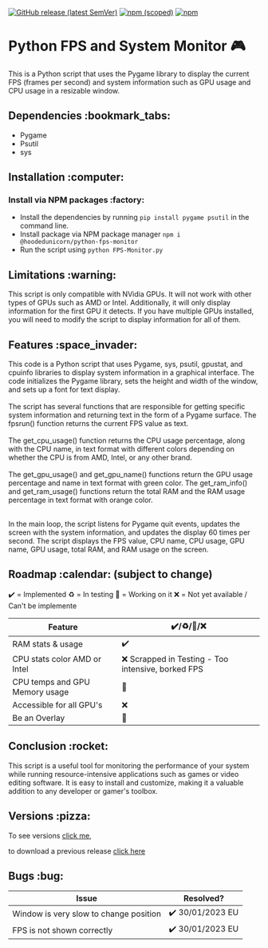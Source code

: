 [![GitHub release (latest SemVer)](https://img.shields.io/github/v/release/HoodedUnicorn/Python-FPS-Monitor?color=gree&label=Github)](https://github.com/HoodedUnicorn/Python-FPS-Monitor/releases)
[![npm (scoped)](https://img.shields.io/npm/v/@hoodedunicorn/python-fps-monitor?color=red)](https://www.npmjs.com/package/@hoodedunicorn/python-fps-monitor)
[![npm](https://img.shields.io/npm/dt/@hoodedunicorn/python-fps-monitor?color=red&label=npm%20downloads)](https://www.npmjs.com/package/@hoodedunicorn/python-fps-monitor)

# Python FPS and System Monitor :video_game:

This is a Python script that uses the Pygame library to display the current FPS (frames per second) and system information such as GPU usage and CPU usage in a resizable window.
<br>
<h2>Dependencies :bookmark_tabs: </h2>

* Pygame
* Psutil
* sys

<h2>Installation :computer: </h2>


<h3>Install via NPM packages :factory:</h3>

 * Install the dependencies by running `pip install pygame psutil` in the command line. <br>
 * Install package via NPM package manager `npm i @hoodedunicorn/python-fps-monitor` <br>
 * Run the script using `python FPS-Monitor.py`


<h2>Limitations :warning: </h2>

This script is only compatible with NVidia GPUs. It will not work with other types of GPUs such as AMD or Intel. Additionally, it will only display information for the first GPU it detects. If you have multiple GPUs installed, you will need to modify the script to display information for all of them.


<h2>Features :space_invader: </h2>
This code is a Python script that uses Pygame, sys, psutil, gpustat, and cpuinfo libraries to display system information in a graphical interface. The code initializes the Pygame library, sets the height and width of the window, and sets up a font for text display. <br>
<br>
The script has several functions that are responsible for getting specific system information and returning text in the form of a Pygame surface. The fpsrun() function returns the current FPS value as text. <br>
<br> The get_cpu_usage() function returns the CPU usage percentage, along with the CPU name, in text format with different colors depending on whether the CPU is from AMD, Intel, or any other brand. <br>
<br> The get_gpu_usage() and get_gpu_name() functions return the GPU usage percentage and name in text format with green color. The get_ram_info() and get_ram_usage() functions return the total RAM and the RAM usage percentage in text format with orange color.

<br> In the main loop, the script listens for Pygame quit events, updates the screen with the system information, and updates the display 60 times per second. The script displays the FPS value, CPU name, CPU usage, GPU name, GPU usage, total RAM, and RAM usage on the screen.

<h2>Roadmap :calendar: (subject to change)</h2>

:heavy_check_mark: = Implemented
:recycle: = In testing
:memo: = Working on it
:x: = Not yet available / Can't be implemente

| Feature | :heavy_check_mark:/:recycle:/:memo:/:x:|
| ---- | ---- | 
| RAM stats & usage | :heavy_check_mark: |
| CPU stats color AMD or Intel | :x: Scrapped in Testing - Too intensive, borked FPS|  
| CPU temps and GPU Memory usage | :memo: |
| Accessible for all GPU's | :x: |
| Be an Overlay | :memo: |


<h2>Conclusion :rocket:</h2>

This script is a useful tool for monitoring the performance of your system while running resource-intensive applications such as games or video editing software. It is easy to install and customize, making it a valuable addition to any developer or gamer's toolbox.


<h2>Versions :pizza:</h2>

To see versions [click me](Versions.md), 

to download a previous release [click here](releases)

<h2>Bugs :bug:</h2>

| Issue | Resolved? |
| ---- | ---- |
| Window is very slow to change position | :heavy_check_mark: 30/01/2023 EU |
| FPS is not shown correctly | :heavy_check_mark: 30/01/2023 EU |
